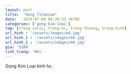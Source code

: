 ```yaml
---
layout: post
title:  "Gọng Titanium"
date:   2019-07-09 09:39:33 +0700
categories: ['gong-kim-loai']
tag: [trong-satis, trong-hc, trong-thuong, trong-kinh] 
url_hinh : '/assets/images/m4.jpg'
url_hinh_1 : '/assets/images/m4.jpg'
url_hinh_2 : '/assets/images/m4.jpg'
gia: '$180'
tinh_trang: 'Mới'
---
```


Gọng Kim Loại kinh hc